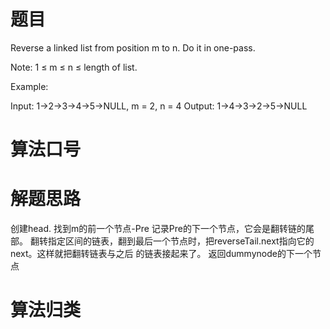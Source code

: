 # 题目
Reverse a linked list from position m to n. Do it in one-pass.

Note: 1 ≤ m ≤ n ≤ length of list.

Example:

Input: 1->2->3->4->5->NULL, m = 2, n = 4
Output: 1->4->3->2->5->NULL

# 算法口号


# 解题思路
创建head. 找到m的前一个节点-Pre 记录Pre的下一个节点，它会是翻转链的尾部。
翻转指定区间的链表，翻到最后一个节点时，把reverseTail.next指向它的next。这样就把翻转链表与之后 的链表接起来了。 返回dummynode的下一个节点
# 算法归类
<a href="../../../DataStructure.md"></a>
